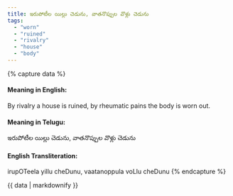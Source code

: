 ```yaml
---
title: ఇరుపోటీల యిల్లు చెడును, వాతనొప్పుల వొళ్లు చెడును
tags:
  - "worn"
  - "ruined"
  - "rivalry"
  - "house"
  - "body"
---
```


{% capture data %}
#### Meaning in English:
By rivalry a house is ruined, by rheumatic pains the body is worn out.

#### Meaning in Telugu:
ఇరుపోటీల యిల్లు చెడును, వాతనొప్పుల వొళ్లు చెడును

#### English Transliteration:
irupOTeela yillu cheDunu, vaatanoppula voLlu cheDunu
{% endcapture %}

<div class="notice">{{ data | markdownify }}</div>

